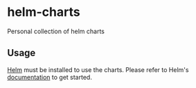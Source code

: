 # helm-charts
Personal collection of helm charts
## Usage

[Helm](https://helm.sh) must be installed to use the charts.  Please refer to
Helm's [documentation](https://helm.sh/docs) to get started.